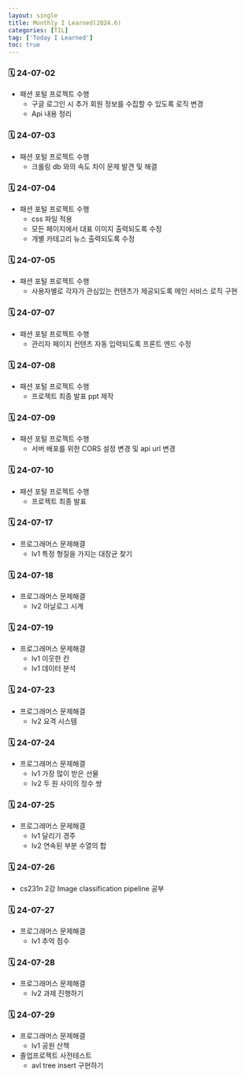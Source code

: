```yaml
---
layout: single
title: Monthly I Learned(2024.6)
categories: [TIL]
tag: ['Today I Learned']
toc: true
---
```



### 🗓️ 24-07-02

- 패션 포털 프로젝트 수행
    - 구글 로그인 시 추가 회원 정보를 수집할 수 있도록 로직 변경
    - Api 내용 정리

### 🗓️ 24-07-03

- 패션 포털 프로젝트 수행
    - 크롤링 db 와의 속도 차이 문제 발견 및 해결

### 🗓️ 24-07-04

- 패션 포털 프로젝트 수행
    - css 파일 적용
    - 모든 페이지에서 대표 이미지 출력되도록 수정
    - 개별 카테고리 뉴스 출력되도록 수정

### 🗓️ 24-07-05

- 패션 포털 프로젝트 수행
    - 사용자별로 각자가 관심있는 컨텐츠가 제공되도록 메인 서비스 로직 구현

### 🗓️ 24-07-07

- 패션 포털 프로젝트 수행
    - 관리자 페이지 컨텐츠 자동 입력되도록 프론트 엔드 수정

### 🗓️ 24-07-08

- 패션 포털 프로젝트 수행
    - 프로젝트 최종 발표 ppt 제작

### 🗓️ 24-07-09

- 패션 포털 프로젝트 수행
    - 서버 배포를 위한 CORS 설정 변경 및 api url 변경

### 🗓️ 24-07-10

- 패션 포털 프로젝트 수행
    - 프로젝트 최종 발표

### 🗓️ 24-07-17

- 프로그래머스 문제해결
    - lv1 특정 형질을 가지는 대장균 찾기

### 🗓️ 24-07-18

- 프로그래머스 문제해결
    - lv2 아날로그 시계

### 🗓️ 24-07-19

- 프로그래머스 문제해결
    - lv1 이웃한 칸
    - lv1 데이터 분석

### 🗓️ 24-07-23

- 프로그래머스 문제해결
    - lv2 요격 시스템

### 🗓️ 24-07-24

- 프로그래머스 문제해결
    - lv1 가장 많이 받은 선물
    - lv2 두 원 사이의 정수 쌍

### 🗓️ 24-07-25

- 프로그래머스 문제해결
    - lv1 달리기 경주
    - lv2 연속된 부분 수열의 합

### 🗓️ 24-07-26

- cs231n 2강 Image classification pipeline 공부

### 🗓️ 24-07-27

- 프로그래머스 문제해결
    - lv1 추억 점수

### 🗓️ 24-07-28

- 프로그래머스 문제해결
    - lv2 과제 진행하기

### 🗓️ 24-07-29

- 프로그래머스 문제해결
    - lv1 공원 산책
- 졸업프로젝트 사전테스트
    - avl tree insert 구현하기